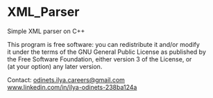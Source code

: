 # XML_Parser
Simple XML parser on C++                                                                
                                                                                   
                                                                                    
This program is free software: you can redistribute it and/or modify                
it under the terms of the GNU General Public License as published by                
the Free Software Foundation, either version 3 of the License, or                   
(at your option) any later version.                                                 
                                                                                    
                                                                                    
                                                                                    
Contact:   odinets.ilya.careers@gmail.com                                           
           www.linkedin.com/in/ilya-odinets-238ba124a                               
